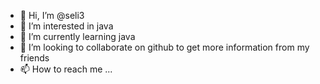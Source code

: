 - 👋 Hi, I’m @seli3
- 👀 I’m interested in java
- 🌱 I’m currently learning java
- 💞️ I’m looking to collaborate on github to get more information from my friends
- 📫 How to reach me ...

<!---
seli3/seli3 is a ✨ special ✨ repository because its `README.md` (this file) appears on your GitHub profile.
You can click the Preview link to take a look at your changes.
--->
